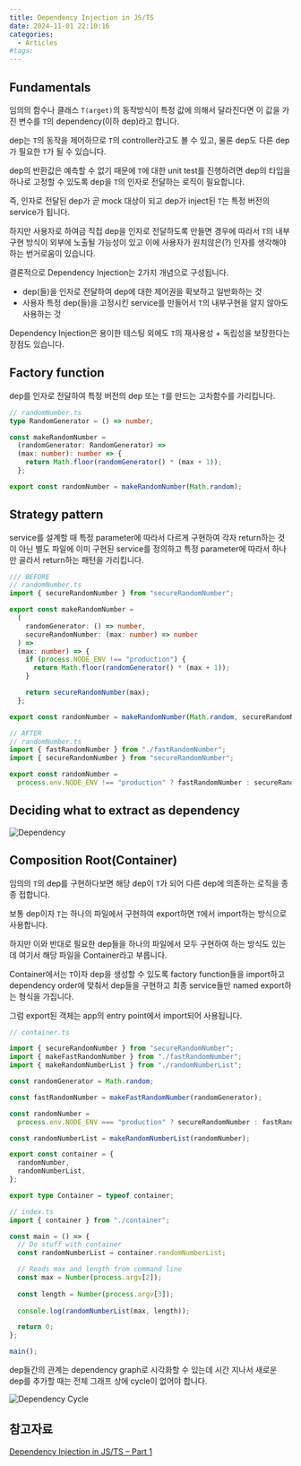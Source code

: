 ```yaml
---
title: Dependency Injection in JS/TS
date: 2024-11-01 22:10:16
categories:
  - Articles
#tags:
---
```

## Fundamentals

임의의 함수나 클래스 `T(arget)`의 동작방식이 특정 값에 의해서 달라진다면 이 값을 가진 변수를 `T`의 dependency(이하 dep)라고 합니다.

dep는 `T`의 동작을 제어하므로 `T`의 controller라고도 볼 수 있고, 물론 dep도 다른 dep가 필요한 `T`가 될 수 있습니다.

dep의 반환값은 예측할 수 없기 때문에 `T`에 대한 unit test를 진행하려면 dep의 타입을 하나로 고정할 수 있도록 dep을 `T`의 인자로 전달하는 로직이 필요합니다.

즉, 인자로 전달된 dep가 곧 mock 대상이 되고 dep가 inject된 `T`는 특정 버전의 service가 됩니다.

하지만 사용자로 하여금 직접 dep을 인자로 전달하도록 만들면 경우에 따라서 `T`의 내부구현 방식이 외부에 노출될 가능성이 있고 이에 사용자가 원치않은(?) 인자를 생각해야 하는 번거로움이 있습니다.

결론적으로 Dependency Injection는 2가지 개념으로 구성됩니다.

- dep(들)을 인자로 전달하여 dep에 대한 제어권을 확보하고 일반화하는 것
- 사용자 특정 dep(들)을 고정시킨 service를 만들어서 `T`의 내부구현을 알지 않아도 사용하는 것

Dependency Injection은 용이한 테스팅 외에도 `T`의 재사용성 + 독립성을 보장한다는 장점도 있습니다.

## Factory function

dep를 인자로 전달하여 특정 버전의 dep 또는 `T`를 만드는 고차함수를 가리킵니다.

```ts
// randomNumber.ts
type RandomGenerator = () => number;

const makeRandomNumber =
  (randomGenerator: RandomGenerator) =>
  (max: number): number => {
    return Math.floor(randomGenerator() * (max + 1));
  };

export const randomNumber = makeRandomNumber(Math.random);
```

## Strategy pattern

service를 설계할 때 특정 parameter에 따라서 다르게 구현하여 각자 return하는 것이 아닌 별도 파일에 이미 구현된 service를 정의하고 특정 parameter에 따라서 하나만 골라서 return하는 패턴을 가리킵니다.

```ts
/// BEFORE
// randomNumber.ts
import { secureRandomNumber } from "secureRandomNumber";

export const makeRandomNumber =
  (
    randomGenerator: () => number,
    secureRandomNumber: (max: number) => number
  ) =>
  (max: number) => {
    if (process.NODE_ENV !== "production") {
      return Math.floor(randomGenerator() * (max + 1));
    }

    return secureRandomNumber(max);
  };

export const randomNumber = makeRandomNumber(Math.random, secureRandomNumber);
```

```ts
// AFTER
// randomNumber.ts
import { fastRandomNumber } from "./fastRandomNumber";
import { secureRandomNumber } from "secureRandomNumber";

export const randomNumber =
  process.env.NODE_ENV !== "production" ? fastRandomNumber : secureRandomNumber;
```

## Deciding what to extract as dependency

![Dependency](/images/dependency.png)

## Composition Root(Container)

임의의 `T`의 dep를 구현하다보면 해당 dep이 `T`가 되어 다른 dep에 의존하는 로직을 종종 접합니다.

보통 dep이자 `T`는 하나의 파일에서 구현하여 export하면 `T`에서 import하는 방식으로 사용합니다.

하지만 이와 반대로 필요한 dep들을 하나의 파일에서 모두 구현하여 하는 방식도 있는데 여기서 해당 파일을 Container라고 부릅니다.

Container에서는 `T`이자 dep을 생성할 수 있도록 factory function들을 import하고 dependency order에 맞춰서 dep들을 구현하고 최종 service들만 named export하는 형식을 가집니다.

그럼 export된 객체는 app의 entry point에서 import되어 사용됩니다.

```ts
// container.ts

import { secureRandomNumber } from "secureRandomNumber";
import { makeFastRandomNumber } from "./fastRandomNumber";
import { makeRandomNumberList } from "./randomNumberList";

const randomGenerator = Math.random;

const fastRandomNumber = makeFastRandomNumber(randomGenerator);

const randomNumber =
  process.env.NODE_ENV === "production" ? secureRandomNumber : fastRandomNumber;

const randomNumberList = makeRandomNumberList(randomNumber);

export const container = {
  randomNumber,
  randomNumberList,
};

export type Container = typeof container;
```

```ts
// index.ts
import { container } from "./container";

const main = () => {
  // Do stuff with container
  const randomNumberList = container.randomNumberList;

  // Reads max and length from command line
  const max = Number(process.argv[2]);
  
  const length = Number(process.argv[3]);
  
  console.log(randomNumberList(max, length));

  return 0;
};

main();
```

dep들간의 관계는 dependency graph로 시각화할 수 있는데 시간 지나서 새로운 dep를 추가할 때는 전체 그래프 상에 cycle이 없어야 합니다.

![Dependency Cycle](/images/dependency_cycle.png)

## 참고자료

[Dependency Injection in JS/TS – Part 1](https://blog.codeminer42.com/dependency-injection-in-js-ts-part-1/)
